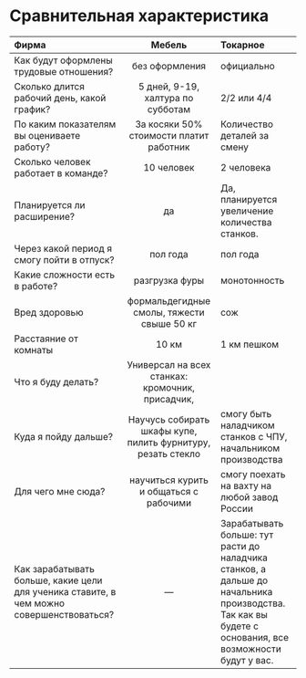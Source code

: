 # Сравнительная характеристика

Фирма|Мебель|Токарное
:-----|:---------:|:------
Как будут оформлены трудовые отношения? |без оформления|официально
Сколько длится рабочий день, какой график?|5 дней, 9-19, халтура по субботам|2/2 или 4/4
По каким показателям вы оцениваете работу?|За косяки 50% стоимости платит работник|Количество деталей за смену
Сколько человек работает в команде?|10 человек|2 человека
Планируется ли расширение?|да|Да, планируется увеличение количества станков.
Через какой период я смогу пойти в отпуск?|пол года|пол года
Какие сложности есть в работе? |разгрузка фуры|монотонность
Вред здоровью|формальдегидные смолы, тяжести свыше 50 кг|сож
Расстаяние от комнаты|10 км| 1 км пешком
Что я буду делать? |Универсал на всех станках: кромочник, присадчик,||
Куда я пойду дальше?|Научусь собирать шкафы купе, пилить фурнитуру, резать стекло |смогу быть наладчиком станков с ЧПУ, начальником производства|
Для чего мне сюда? |научиться курить и общаться с рабочими|смогу поехать на вахту на любой завод России
Как зарабатывать больше, какие цели для ученика ставите, в чем можно совершенствоваться?|—|Зарабатывать больше: тут расти до наладчика станков, а дальше до начальника производства. Так как вы будете с основания, все возможности будут у вас.
